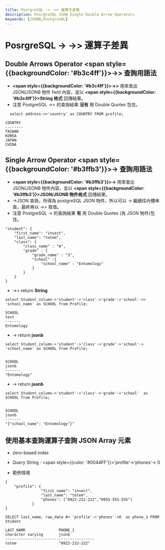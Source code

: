 ```yaml
---
title: PosrgreSQL -> ->> 運算子差異
description: PosrgreSQL JSON Single Double Arrow Operators 
keywords: [JSONB,PostgreSQL]
---
```


# PosrgreSQL -> ->> 運算子差異


## Double Arrows Operator <span style={{backgroundColor: '#b3c4ff'}}>->></span> 查詢用語法
* __<span style={{backgroundColor: '#b3c4ff'}}>->></span>__ 用來查出 JSON/JSONB 物件 field 內容，並以 __<span style={{backgroundColor: '#b3c4ff'}}>String 格式</span>__ 回傳結果。
* 注意 PostgreSQL ->> 的查詢結果 __沒有__ 用 Double Quotes 包住。

```
  select address->>'country' as COUNTRY FROM profile;
  
COUNTRY
--------
TAIWAN
KOREA
JAPAN
CHINA
```


## Single Arrow Operator <span style={{backgroundColor: '#b3ffb3'}}>-></span> 查詢用語法
* __<span style={{backgroundColor: '#b3ffb3'}}>-></span>__ 用來查出 JSON/JSONB 物件內容，並以 __<span style={{backgroundColor: '#b3ffb3'}}>JSON/JSONB 物件格式</span>__ 回傳結果。
* ->JSON 查詢，所得為 postgreSQL JSON 物件，所以可以 -> 繼續往內槽串查。最終再以 ->> 取值。
* 注意 PostgreSQL -> 的查詢結果 __有__ 用 Double Quotes (為 JSON 物件)包住。


```
"student": {
	"first_name": "insect",
	"last_name": "totem",
	"class": {
		"class_name" : "A",
		"grade" : {
			"grade_name" : "3",
			"school" :{
				"school_name" : "Entomology"
			}
		}
	}
}
```

* ->> return __String__

```
select Student_column->'student'->'class'->'grade'->'school'->> 'school_name' as SCHOOL from Profile;

SCHOOL
text
-------
Entomology

```

* -> return __jsonb__

```
select Student_column->'student'->'class'->'grade'->'school'-> 'school_name' as SCHOOL from Profile;


SCHOOL
jsonb
-------
"Entomology"
```

* -> return __jsonb__

```
select Student_column->'student'->'class'->'grade'->'school'  as SCHOOL from Profile;


SCHOOL
jsonb
-------
"{"school_name": "Entomology"}"
```

## 使用基本查詢運算子查詢 JSON Array 元素
* zero-based index
* Query String : <span style={{color: '#0044FF'}}>'profile'->'phones'-> 0 </span>

* 範例情境

```
{
    "profile": {
                "first_name": "insect",
                "last_name": "totem",
                "phones": ["0922-222-222","0955-555-555"]
            }
}        
```

```
SELECT last_name, raw_data #> 'profile'->'phones'->0  as phone_1 FROM Student
  
LAST_NAMR               PHONE_1  
character varying       jsonb    
----------------------------------------
totem                   "0922-222-222"  

```
